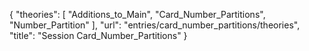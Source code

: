{
    "theories": [
        "Additions_to_Main",
        "Card_Number_Partitions",
        "Number_Partition"
    ],
    "url": "entries/card_number_partitions/theories",
    "title": "Session Card_Number_Partitions"
}